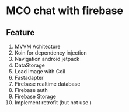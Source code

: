 # MCO chat with firebase
## Feature
1. MVVM Achitecture
2. Koin for dependency injection
3. Navigation android jetpack
4. DataStorage 
5. Load image with Coil 
6. Fastadapter
7. Firebase realtime database
8. Firebase auth
9. Firebase Storage
10. Implement retrofit (but not use )
